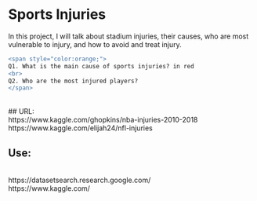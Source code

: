 # Sports Injuries
<p>In this project, I will talk about stadium injuries, their causes, who are most vulnerable to injury, and how to avoid and treat injury.</p>

```diff
<span style="color:orange;">
Q1. What is the main cause of sports injuries? in red
<br>
Q2. Who are the most injured players?
</span>
```
<br>
## URL: 
<br>
https://www.kaggle.com/ghopkins/nba-injuries-2010-2018
<br>
https://www.kaggle.com/elijah24/nfl-injuries 

## Use: 
<br>
https://datasetsearch.research.google.com/
<br>
https://www.kaggle.com/
